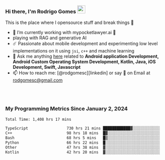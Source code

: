 
### Hi there, I'm Rodrigo Gomes <img src="https://media.giphy.com/media/hvRJCLFzcasrR4ia7z/giphy.gif" width="25px">
This is the place where I opensource stuff and break things 🤣
- 🔭 I’m currently working with mypocketlawyer.ai 💜
- playing with RAG and generative AI
- ☄️ Passionate about mobile development and experimenting low level implementations on it using `jsi`, `c++` and machine learning
- 💬 Ask me anything [here](https://github.com/rodgomesc/rodgomesc/issues) related to <b>Android application Development, Android Custom Operating System Development, Kotlin, Java, iOS Development, Swift, Javascript</b>
- 📫 How to reach me: [@rodgomesc][linkedin] or say 👋 on Email at [rodgomesc@gmail.com](mailto:rodgomesc@gmail.com)


<br/>

<!-- 
<picture>
  <img src="/github-metrics.svg" alt="Metrics">
</picture>
-->

</br>

### My Programming Metrics Since January 2, 2024 


<!--START_SECTION:waka-->

```txt
Total Time: 1,408 hrs 17 mins

TypeScript                 730 hrs 21 mins ████████████▓░░░░░░░░░░░░   50.16 %
C++                        98 hrs 18 mins  █▓░░░░░░░░░░░░░░░░░░░░░░░   06.75 %
Bash                       68 hrs 5 mins   █▒░░░░░░░░░░░░░░░░░░░░░░░   04.68 %
Python                     66 hrs 22 mins  █░░░░░░░░░░░░░░░░░░░░░░░░   04.56 %
Other                      47 hrs 38 mins  ▓░░░░░░░░░░░░░░░░░░░░░░░░   03.27 %
Kotlin                     42 hrs 20 mins  ▓░░░░░░░░░░░░░░░░░░░░░░░░   02.91 %
```

<!--END_SECTION:waka-->
